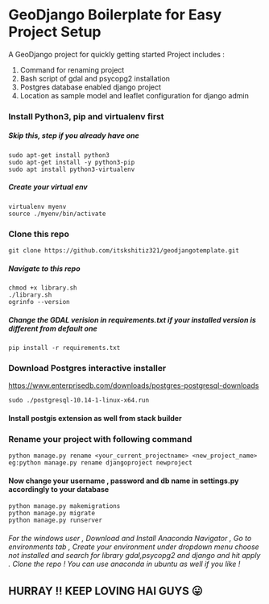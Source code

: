 # GeoDjango Boilerplate for Easy Project Setup

A GeoDjango project for quickly getting started
Project includes :
1) Command for renaming project
2) Bash script of gdal and psycopg2 installation 
3) Postgres database enabled django project
4) Location as sample model and leaflet configuration for django admin

### Install Python3, pip and virtualenv first
##### Skip this, step if you already have one

    sudo apt-get install python3
    sudo apt-get install -y python3-pip
    sudo apt install python3-virtualenv
##### Create your virtual env
    virtualenv myenv
    source ./myenv/bin/activate
### Clone this repo
    git clone https://github.com/itskshitiz321/geodjangotemplate.git
##### Navigate to this repo 
    chmod +x library.sh
    ./library.sh
    ogrinfo --version
##### Change the GDAL verision in requirements.txt if your installed version is different from default one 
    pip install -r requirements.txt

### Download Postgres interactive installer



https://www.enterprisedb.com/downloads/postgres-postgresql-downloads




    sudo ./postgresql-10.14-1-linux-x64.run

#### Install postgis extension as well from stack builder

### Rename your project with following command
    python manage.py rename <your_current_projectname> <new_project_name> 
    eg:python manage.py rename djangoproject newproject

#### Now change your username , password and db name in settings.py accordingly to your database
    python manage.py makemigrations
    python manage.py migrate
    python manage.py runserver
###### For the windows user , Download and Install Anaconda Navigator , Go to environments tab , Create your environment under dropdown menu choose not installed and search for library gdal,psycopg2 and django and hit apply . Clone the repo ! You can use anaconda in ubuntu as well if you like ! 

## HURRAY !! KEEP LOVING HAI GUYS 😛    
